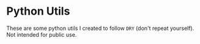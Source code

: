 # Python Utils

These are some python utils I created to follow `DRY` (don't repeat yourself). Not intended for public use.
